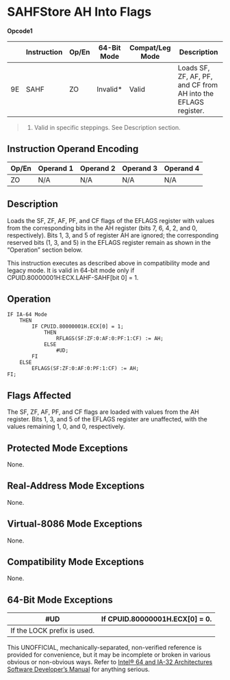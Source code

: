 # SAHF**Store AH Into Flags**

**Opcode1**

|     | Instruction | Op/En | 64-Bit Mode | Compat/Leg Mode | Description                                                    |
| --- | ----------- | ----- | ----------- | --------------- | -------------------------------------------------------------- |
| 9E  | SAHF        | ZO    | Invalid\*   | Valid           | Loads SF, ZF, AF, PF, and CF from AH into the EFLAGS register. |

> 1. Valid in specific steppings. See Description section.

## Instruction Operand Encoding

| Op/En | Operand 1 | Operand 2 | Operand 3 | Operand 4 |
| ----- | --------- | --------- | --------- | --------- |
| ZO    | N/A       | N/A       | N/A       | N/A       |

## Description

Loads the SF, ZF, AF, PF, and CF flags of the EFLAGS register with values from the corresponding bits in the AH register (bits 7, 6, 4, 2, and 0, respectively). Bits 1, 3, and 5 of register AH are ignored; the corresponding reserved bits (1, 3, and 5) in the EFLAGS register remain as shown in the “Operation” section below.

This instruction executes as described above in compatibility mode and legacy mode. It is valid in 64-bit mode only if CPUID.80000001H:ECX.LAHF-SAHF[bit 0] = 1.

## Operation

```
IF IA-64 Mode
    THEN
        IF CPUID.80000001H.ECX[0] = 1;
            THEN
                RFLAGS(SF:ZF:0:AF:0:PF:1:CF) := AH;
            ELSE
                #​​​UD;
        FI
    ELSE
        EFLAGS(SF:ZF:0:AF:0:PF:1:CF) := AH;
FI;

```

## Flags Affected

The SF, ZF, AF, PF, and CF flags are loaded with values from the AH register. Bits 1, 3, and 5 of the EFLAGS register are unaffected, with the values remaining 1, 0, and 0, respectively.

## Protected Mode Exceptions

None.

## Real-Address Mode Exceptions

None.

## Virtual-8086 Mode Exceptions

None.

## Compatibility Mode Exceptions

None.

## 64-Bit Mode Exceptions

| #​​​UD                      | If CPUID.80000001H.ECX[0] = 0. |
| --------------------------- | ------------------------------ |
| If the LOCK prefix is used. |

This UNOFFICIAL, mechanically-separated, non-verified reference is provided for convenience, but it may be
incomplete or broken in various obvious or non-obvious
ways. Refer to [Intel® 64 and IA-32 Architectures Software Developer’s Manual](https://software.intel.com/en-us/download/intel-64-and-ia-32-architectures-sdm-combined-volumes-1-2a-2b-2c-2d-3a-3b-3c-3d-and-4) for anything serious.
